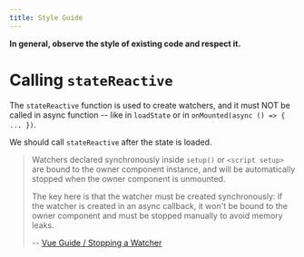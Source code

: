 ```yaml
---
title: Style Guide
---
```


**In general, observe the style of existing code and respect it.**

# Calling `stateReactive`

The `stateReactive` function is used to create watchers, and it must
NOT be called in async function -- like in `loadState` or in
`onMounted(async () => { ... })`.

We should call `stateReactive` after the state is loaded.

> Watchers declared synchronously inside `setup()` or `<script setup>`
> are bound to the owner component instance, and will be automatically
> stopped when the owner component is unmounted.
>
> The key here is that the watcher must be created synchronously: if
> the watcher is created in an async callback, it won't be bound to
> the owner component and must be stopped manually to avoid memory
> leaks.
>
> -- [Vue Guide / Stopping a Watcher](https://vuejs.org/guide/essentials/watchers.html#stopping-a-watcher)
